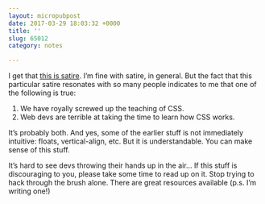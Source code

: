 ```yaml
---
layout: micropubpost
date: 2017-03-29 18:03:32 +0000
title: ''
slug: 65012
category: notes

---
```

I get that <a href="https://medium.com/@isaaclyman/8-css-gotchas-to-start-your-morning-off-right-c5daade0731d">this is satire</a>. I’m fine with satire, in general. But the fact that this particular satire resonates with so many people indicates to me that one of the following is true:

1) We have royally screwed up the teaching of CSS.
2) Web devs are terrible at taking the time to learn how CSS works.

It’s probably both. And yes, some of the earlier stuff is not immediately intuitive: floats, vertical-align, etc. But it is understandable. You can make sense of this stuff.

It’s hard to see devs throwing their hands up in the air… If this stuff is discouraging to you, please take some time to read up on it. Stop trying to hack through the brush alone. There are great resources available (p.s. I’m writing one!)
